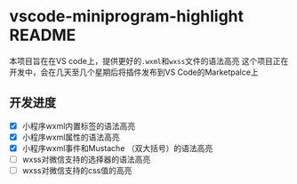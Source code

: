 # vscode-miniprogram-highlight README
本项目旨在在VS code上，提供更好的`.wxml`和`wxss`文件的语法高亮
这个项目正在开发中，会在几天至几个星期后将插件发布到VS Code的Marketpalce上
## 开发进度
- [x] 小程序wxml内置标签的语法高亮
- [x] 小程序wxml属性的语法高亮
- [x] 小程序wxml事件和Mustache （双大括号）的语法高亮
- [ ] wxss对微信支持的选择器的语法高亮
- [ ] wxss对微信支持的css值的高亮